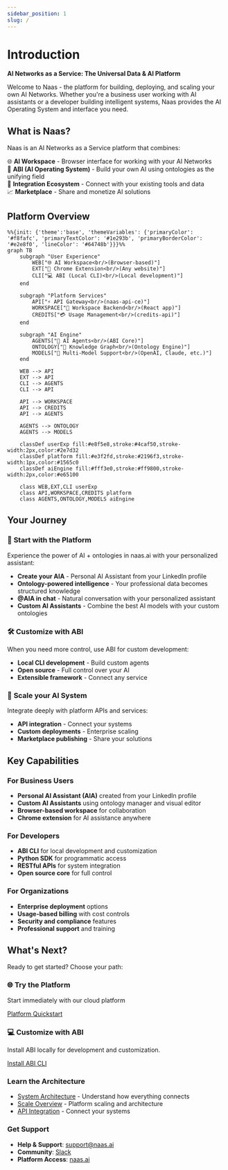 ```yaml
---
sidebar_position: 1
slug: /
---
```


# Introduction

**AI Networks as a Service: The Universal Data & AI Platform**

Welcome to Naas - the platform for building, deploying, and scaling your own AI Networks. Whether you're a business user working with AI assistants or a developer building intelligent systems, Naas provides the AI Operating System and interface you need.

## What is Naas?

Naas is an AI Networks as a Service platform that combines:

🌐 **AI Workspace** - Browser interface for working with your AI Networks  
🤖 **ABI (AI Operating System)** - Build your own AI using ontologies as the unifying field  
🔗 **Integration Ecosystem** - Connect with your existing tools and data  
📈 **Marketplace** - Share and monetize AI solutions  

## Platform Overview

```mermaid
%%{init: {'theme':'base', 'themeVariables': {'primaryColor': '#f8fafc', 'primaryTextColor': '#1e293b', 'primaryBorderColor': '#e2e8f0', 'lineColor': '#64748b'}}}%%
graph TB
    subgraph "User Experience"
        WEB["🌐 AI Workspace<br/>(Browser-based)"]
        EXT["🔧 Chrome Extension<br/>(Any website)"]
        CLI["💻 ABI (Local CLI)<br/>(Local development)"]
    end
    
    subgraph "Platform Services"
        API["⚡ API Gateway<br/>(naas-api-ce)"]
        WORKSPACE["🏢 Workspace Backend<br/>(React app)"]
        CREDITS["💳 Usage Management<br/>(credits-api)"]
    end
    
    subgraph "AI Engine"
        AGENTS["🤖 AI Agents<br/>(ABI Core)"]
        ONTOLOGY["🧠 Knowledge Graph<br/>(Ontology Engine)"]
        MODELS["🎯 Multi-Model Support<br/>(OpenAI, Claude, etc.)"]
    end
    
    WEB --> API
    EXT --> API
    CLI --> AGENTS
    CLI --> API
    
    API --> WORKSPACE
    API --> CREDITS
    API --> AGENTS
    
    AGENTS --> ONTOLOGY
    AGENTS --> MODELS
    
    classDef userExp fill:#e8f5e8,stroke:#4caf50,stroke-width:2px,color:#2e7d32
    classDef platform fill:#e3f2fd,stroke:#2196f3,stroke-width:1px,color:#1565c0
    classDef aiEngine fill:#fff3e0,stroke:#ff9800,stroke-width:2px,color:#e65100
    
    class WEB,EXT,CLI userExp
    class API,WORKSPACE,CREDITS platform
    class AGENTS,ONTOLOGY,MODELS aiEngine
```

## Your Journey

### 🌟 **Start with the Platform**
Experience the power of AI + ontologies in naas.ai with your personalized assistant:
- **Create your AIA** - Personal AI Assistant from your LinkedIn profile
- **Ontology-powered intelligence** - Your professional data becomes structured knowledge
- **@AIA in chat** - Natural conversation with your personalized assistant
- **Custom AI Assistants** - Combine the best AI models with your custom ontologies

### 🛠️ **Customize with ABI**
When you need more control, use ABI for custom development:
- **Local CLI development** - Build custom agents
- **Open source** - Full control over your AI
- **Extensible framework** - Connect any service

### 🚀 **Scale your AI System**
Integrate deeply with platform APIs and services:
- **API integration** - Connect your systems
- **Custom deployments** - Enterprise scaling
- **Marketplace publishing** - Share your solutions

## Key Capabilities

### For Business Users
- **Personal AI Assistant (AIA)** created from your LinkedIn profile
- **Custom AI Assistants** using ontology manager and visual editor
- **Browser-based workspace** for collaboration
- **Chrome extension** for AI assistance anywhere

### For Developers  
- **ABI CLI** for local development and customization
- **Python SDK** for programmatic access
- **RESTful APIs** for system integration
- **Open source core** for full control

### For Organizations
- **Enterprise deployment** options
- **Usage-based billing** with cost controls
- **Security and compliance** features
- **Professional support** and training

## What's Next?

Ready to get started? Choose your path:

<div className="row">
  <div className="col col--6">
    <div className="card" style={{height: '100%', display: 'flex', flexDirection: 'column'}}>
      <div className="card__header">
        <h3>🌐 Try the Platform</h3>
      </div>
      <div className="card__body" style={{flex: 1, display: 'flex', flexDirection: 'column'}}>
        <p style={{margin: 0}}>Start immediately with our cloud platform</p>
        <a className="button button--primary" href="https://naas.ai" target="_blank" style={{margin: 0, textAlign: 'center'}}>
          Platform Quickstart
        </a>
      </div>
    </div>
  </div>
  <div className="col col--6">
    <div className="card" style={{height: '100%', display: 'flex', flexDirection: 'column'}}>
      <div className="card__header">
        <h3>💻 Customize with ABI</h3>
      </div>
      <div className="card__body" style={{flex: 1, display: 'flex', flexDirection: 'column'}}>
        <p style={{margin: 0}}>Install ABI locally for development and customization.</p>
        <a className="button button--secondary" href="https://github.com/jupyter-naas/abi" target="_blank" style={{margin: 0, textAlign: 'center'}}>
          Install ABI CLI
        </a>
      </div>
    </div>
  </div>
</div>

### Learn the Architecture
- [System Architecture](/get-started/system-architecture) - Understand how everything connects
- [Scale Overview](/scale/overview) - Platform scaling and architecture
- [API Integration](/scale/api-integration/api-gateway) - Connect your systems

### Get Support
- **Help & Support**: [support@naas.ai](mailto:support@naas.ai)
- **Community**: [Slack](https://naas-club.slack.com)
- **Platform Access**: [naas.ai](https://naas.ai)
